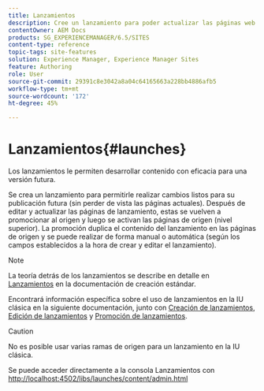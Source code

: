 ```yaml
---
title: Lanzamientos
description: Cree un lanzamiento para poder actualizar las páginas web existentes a la versión nueva que se activará más adelante. Al crear un lanzamiento, se especifica un título y la página de origen.
contentOwner: AEM Docs
products: SG_EXPERIENCEMANAGER/6.5/SITES
content-type: reference
topic-tags: site-features
solution: Experience Manager, Experience Manager Sites
feature: Authoring
role: User
source-git-commit: 29391c8e3042a8a04c64165663a228bb4886afb5
workflow-type: tm+mt
source-wordcount: '172'
ht-degree: 45%

---
```


# Lanzamientos{#launches}

Los lanzamientos le permiten desarrollar contenido con eficacia para una versión futura.

Se crea un lanzamiento para permitirle realizar cambios listos para su publicación futura (sin perder de vista las páginas actuales). Después de editar y actualizar las páginas de lanzamiento, estas se vuelven a promocionar al origen y luego se activan las páginas de origen (nivel superior). La promoción duplica el contenido del lanzamiento en las páginas de origen y se puede realizar de forma manual o automática (según los campos establecidos a la hora de crear y editar el lanzamiento).

>[!NOTE]
>
>La teoría detrás de los lanzamientos se describe en detalle en [Lanzamientos](/help/sites-authoring/launches.md) en la documentación de creación estándar.
>
>Encontrará información específica sobre el uso de lanzamientos en la IU clásica en la siguiente documentación, junto con [Creación de lanzamientos](/help/sites-classic-ui-authoring/classic-launches-creating.md), [Edición de lanzamientos](/help/sites-classic-ui-authoring/classic-launches-editing.md) y [Promoción de lanzamientos](/help/sites-classic-ui-authoring/classic-launches-promoting.md).

>[!CAUTION]
>
>No es posible usar varias ramas de origen para un lanzamiento en la IU clásica.

Se puede acceder directamente a la consola Lanzamientos con [http://localhost:4502/libs/launches/content/admin.html](http://localhost:4502/libs/launches/content/admin.html)
